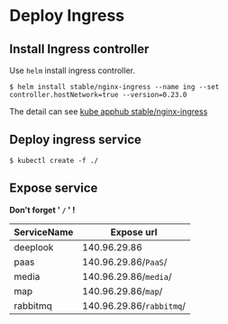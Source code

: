 # Deploy Ingress

## Install Ingress controller

Use `helm` install ingress controller.

```shell
$ helm install stable/nginx-ingress --name ing --set controller.hostNetwork=true --version=0.23.0
```
The detail can see [kube apphub stable/nginx-ingress](https://hub.kubeapps.com/charts/stable/nginx-ingress)

## Deploy ingress service

```shell
$ kubectl create -f ./
```

## Expose service

**Don't forget ' `/` ' !**

|ServiceName|Expose url|
|-|-|
|deeplook|140.96.29.86|
|paas|140.96.29.86/`PaaS`/|
|media|140.96.29.86/`media`/|
|map|140.96.29.86/`map`/|
|rabbitmq|140.96.29.86/`rabbitmq`/|